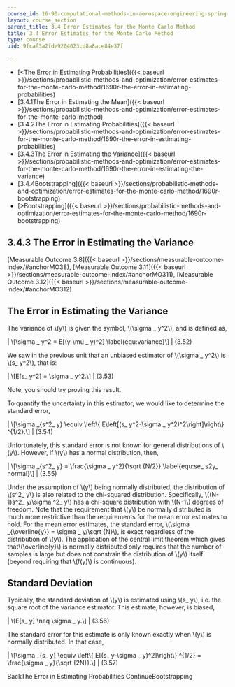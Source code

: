 ```yaml
---
course_id: 16-90-computational-methods-in-aerospace-engineering-spring-2014
layout: course_section
parent_title: 3.4 Error Estimates for the Monte Carlo Method
title: 3.4 Error Estimates for the Monte Carlo Method
type: course
uid: 9fcaf3a2fde9204023cd8a8ace84e37f

---
```


*   [<The Error in Estimating Probabilities]({{< baseurl >}}/sections/probabilistic-methods-and-optimization/error-estimates-for-the-monte-carlo-method/1690r-the-error-in-estimating-probabilities)
*   [3.4.1The Error in Estimating the Mean]({{< baseurl >}}/sections/probabilistic-methods-and-optimization/error-estimates-for-the-monte-carlo-method)
*   [3.4.2The Error in Estimating Probabilities]({{< baseurl >}}/sections/probabilistic-methods-and-optimization/error-estimates-for-the-monte-carlo-method/1690r-the-error-in-estimating-probabilities)
*   [3.4.3The Error in Estimating the Variance]({{< baseurl >}}/sections/probabilistic-methods-and-optimization/error-estimates-for-the-monte-carlo-method/1690r-the-error-in-estimating-the-variance)
*   [3.4.4Bootstrapping]({{< baseurl >}}/sections/probabilistic-methods-and-optimization/error-estimates-for-the-monte-carlo-method/1690r-bootstrapping)
*   [\>Bootstrapping]({{< baseurl >}}/sections/probabilistic-methods-and-optimization/error-estimates-for-the-monte-carlo-method/1690r-bootstrapping)

3.4.3 The Error in Estimating the Variance
------------------------------------------

[Measurable Outcome 3.8]({{< baseurl >}}/sections/measurable-outcome-index/#anchorMO38), [Measurable Outcome 3.11]({{< baseurl >}}/sections/measurable-outcome-index/#anchorMO311), [Measurable Outcome 3.12]({{< baseurl >}}/sections/measurable-outcome-index/#anchorMO312)

The Error in Estimating the Variance
------------------------------------

The variance of \\(y\\) is given the symbol, \\(\\sigma \_ y^2\\), and is defined as,

| \\\[\\sigma \_ y^2 = E\[(y-\\mu \_ y)^2\] \\label{equ:variance}\\\] | (3.52) 

We saw in the previous unit that an unbiased estimator of \\(\\sigma \_ y^2\\) is \\(s\_ y^2\\), that is:

| \\\[E\[s\_ y^2\] = \\sigma \_ y^2.\\\] | (3.53) 

Note, you should try proving this result.

To quantify the uncertainty in this estimator, we would like to determine the standard error,

| \\\[\\sigma \_{s^2\_ y} \\equiv \\left\\{ E\\left\[(s\_ y^2-\\sigma \_ y^2)^2\\right\]\\right\\} ^{1/2}.\\\] | (3.54) 

Unfortunately, this standard error is not known for general distributions of \\(y\\). However, if \\(y\\) has a normal distribution, then,

| \\\[\\sigma \_{s^2\_ y} = \\frac{\\sigma \_ y^2}{\\sqrt {N/2}} \\label{equ:se\_ s2y\_ normal}\\\] | (3.55) 

Under the assumption of \\(y\\) being normally distributed, the distribution of \\(s^2\_ y\\) is also related to the chi-squared distribution. Specifically, \\((N-1)s^2\_ y/\\sigma ^2\_ y\\) has a chi-square distribution with \\(N-1\\) degrees of freedom. Note that the requirement that \\(y\\) be normally distributed is much more restrictive than the requirements for the mean error estimates to hold. For the mean error estimates, the standard error, \\(\\sigma \_{\\overline{y}} = \\sigma \_ y/\\sqrt {N}\\), is exact regardless of the distribution of \\(y\\). The application of the central limit theorem which gives that\\(\\overline{y}\\) is normally distributed only requires that the number of samples is large but does not constrain the distribution of \\(y\\) itself (beyond requiring that \\(f(y)\\) is continuous).

Standard Deviation
------------------

Typically, the standard deviation of \\(y\\) is estimated using \\(s\_ y\\), i.e. the square root of the variance estimator. This estimate, however, is biased,

| \\\[E\[s\_ y\] \\neq \\sigma \_ y.\\\] | (3.56) 

The standard error for this estimate is only known exactly when \\(y\\) is normally distributed. In that case,

| \\\[\\sigma \_{s\_ y} \\equiv \\left\\{ E\[(s\_ y-\\sigma \_ y)^2\]\\right\\} ^{1/2} = \\frac{\\sigma \_ y}{\\sqrt {2N}}.\\\] | (3.57) 

BackThe Error in Estimating Probabilities ContinueBootstrapping